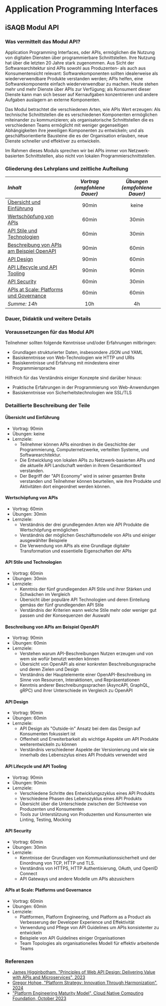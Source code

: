 # Application Programming Interfaces

## iSAQB Modul API

### Was vermittelt das Modul API?

Application Programming Interfaces, oder APIs, ermöglichen die Nutzung von digitalen Diensten über programmierbare Schnittstellen. Ihre Nutzung hat über die letzten 20 Jahre stark zugenommen. Aus Sicht der Softwarearchitektur sind APIs sowohl aus Produzenten- als auch aus Konsumentensicht relevant: Softwarekomponenten sollten idealerweise als wiederverwendbare Produkte verstanden werden; APIs helfen, eine Softwarekomponente einfach wiederverwendbar zu machen. Heute stehen mehr und mehr Dienste über APIs zur Verfügung; als Konsument dieser Dienste kann man sich besser auf Kernaufgaben konzentrieren und andere Aufgaben auslagern an externe Komponenten.

Das Modul betrachtet die verschiedenen Arten, wie APIs Wert erzeugen: Als technische Schnittstellen die es verschiedenen Komponenten ermöglichen miteinander zu kommunizieren; als organisatorische Schnittstellen die es verschiedenen Teams ermöglicht mit weniger gegenseitigen Abhängigkeiten ihre jeweiligen Komponenten zu entwickeln; und als geschäftsorientierte Bausteine die es der Organisation erlauben, neue Dienste schneller und effektiver zu entwickeln. 

Im Rahmen dieses Moduls sprechen wir bei APIs immer von Netzwerk-basierten Schnittstellen, also nicht von lokalen Programmierschnittstellen.


### Gliederung des Lehrplans und zeitliche Aufteilung

*Inhalt* | *Vortrag (empfohlene Dauer)* | *Übungen (empfohlene Dauer)*
:-- | :--: | :--:
[Übersicht und Einführung](#overview) | 90min | keine
[Wertschöpfung von APIs](#value) | 60min | 30min
[API Stile und Technologien](#styles) | 60min | 30min
[Beschreibung von APIs am Beispiel OpenAPI](#openapi) | 90min | 60min
[API Design](#design) | 90min | 60min
[API Lifecycle und API Tooling](#lifecycle) | 90min | 90min
[API Security](#security) | 60min | 30min
[APIs at Scale: Platforms und Governance](#governance) | 60min | 60min
*Summe: 14h* | 10h | 4h

### Dauer, Didaktik und weitere Details

### Voraussetzungen für das Modul API

Teilnehmer sollten folgende Kenntnisse und/oder Erfahrungen mitbringen:

- Grundlagen strukturierter Daten, insbesondere JSON und YAML
- Basiskenntnisse von Web-Technologien wie HTTP und URIs
- Basiskenntnisse und Erfahrung mit mindestens einer Programmiersprache


Hilfreich für das Verständnis einiger Konzepte sind darüber hinaus:

- Praktische Erfahrungen in der Programmierung von Web-Anwendungen
- Basiskenntnisse von Sicherheitstechnologien wie SSL/TLS


### Detaillierte Beschreibung der Teile

#### <a id="overview"></a> Übersicht und Einführung 

- Vortrag: 90min
- Übungen: keine
- Lernziele:
  - Teilnehmer können APIs einordnen in die Geschichte der Programmierung, Computernetzwerke, verteilten Systeme, und Softwarearchitektur.
  - Die Entwicklung von lokalen APIs zu Netzwerk-basierten APIs und die aktuelle API Landschaft werden in ihrem Gesamtkontext verstanden.
  - Der Begriff der "API Economy" wird in seiner gesamten Breite verstanden und Teilnehmer können beurteilen, wie ihre Produkte und Aktivitäten dort eingeordnet werden können.


#### <a id="value"></a> Wertschöpfung von APIs 

- Vortrag: 60min
- Übungen: 30min
- Lernziele:
  - Verständnis der drei grundlegenden Arten wie API Produkte die Wertschöpfung ermöglichen
  - Verständnis der möglichen Geschäftsmodelle von APIs und einiger ausgewählter Beispiele
  - Die Verwendung von APIs als eine Grundlage digitaler Transformation und essentielle Eigenschaften der APIs


#### <a id="styles"></a> API Stile und Technologien 

- Vortrag: 60min
- Übungen: 30min
- Lernziele:
  - Kenntnis der fünf grundlegenden API Stile und ihrer Stärken und Schwächen im Vergleich
  - Übersicht über populäre API Technologien und deren Einteilung gemäss der fünf grundlegenden API Stile
  - Verständnis der Kriterien wann welche Stile mehr oder weniger gut passen und der Konsequenzen der Auswahl


#### <a id="openapi"></a> Beschreibung von APIs am Beispiel OpenAPI 

- Vortrag: 90min
- Übungen: 60min
- Lernziele:
  - Verstehen warum API-Beschreibungen Nutzen erzeugen und von wem sie wofür benutzt werden können
  - Übersicht von OpenAPI als einer konkreten Beschreibungssprache und deren Zielen und Design
  - Verständnis der Hauptelemente einer OpenAPI-Beschreibung im Sinne von Resourcen, Interaktionen, und Repräsentationen
  - Kenntnis anderer Beschreibungssprachen (AsyncAPI, GraphQL, gRPC) und ihrer Unterschiede im Vergleich zu OpenAPI
 

#### <a id="design"></a> API Design 

- Vortrag: 90min
- Übungen: 60min
- Lernziele:
  - API Design als "Outside-in" Ansatz bei dem das Design auf Konsumenten fokussiert ist
  - Offenheit und Erweiterbarkeit als wichtige Aspekte um API Produkte weiterentwickeln zu können
  - Verständnis verschiedener Aspekte der Versionierung und wie sie innerhalb des Lebenszylus eines API Produkts verwendet wird
 

#### <a id="lifecycle"></a> API Lifecycle und API Tooling 

- Vortrag: 90min
- Übungen: 90min
- Lernziele:
  - Verschiedene Schritte des Entwicklungszyklus eines API Produkts
  - Verschiedene Phasen des Lebenszyklus eines API Produkts
  - Übersicht über die Unterschiede zwischen der Sichtweise von Produzenten und Konsumenten
  - Tools zur Unterstützung von Produzenten und Konsumenten wie Linting, Testing, Mocking


#### <a id="security"></a> API Security 

- Vortrag: 60min
- Übungen: 30min
- Lernziele:
  - Kenntnisse der Grundlagen von Kommunikationssicherheit und der Einordnung von TCP, HTTP und TLS.
  - Verständnis von HTTPS, HTTP Authentisierung, OAuth, und OpenID Connect
  - API Gateways und andere Modelle um APIs abzusichern
  

#### <a id="governance"></a> APIs at Scale: Platforms und Governance 

- Vortrag: 60min
- Übungen: 60min
- Lernziele:
  - Plattformen, Platform Engineering, und Platform as a Product als Verbesserung der Developer Experience und Effektivität
  - Verwendung und Pflege von API Guidelines um APIs konsistenter zu entwickeln
  - Beispiele von API Guidelines einiger Organisationen
  - Team Topologies als organisationelles Modell für effektiv arbeitende Teams


### Referenzen

- [James Higginbotham, "Principles of Web API Design: Delivering Value with APIs and Microservices", 2023](https://www.pearson.com/en-us/subject-catalog/p/principles-of-web-api-design-delivering-value-with-apis-and-microservices/P200000007278/9780137355730)
- [Gregor Hohpe, "Platform Strategy: Innovation Through Harmonization", 2024](https://leanpub.com/platformstrategy)
- ["Platform Engineering Maturity Model", Cloud Native Computing Foundation, October 2023](https://tag-app-delivery.cncf.io/whitepapers/platform-eng-maturity-model/)
